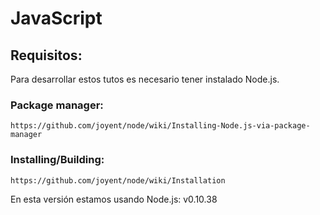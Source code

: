 # JavaScript

## Requisitos:
Para desarrollar estos tutos es necesario tener instalado Node.js.

### Package manager:
``https://github.com/joyent/node/wiki/Installing-Node.js-via-package-manager``

### Installing/Building:
`https://github.com/joyent/node/wiki/Installation`

En esta versión estamos usando Node.js: v0.10.38
